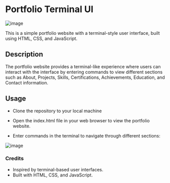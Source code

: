 # Portfolio Terminal UI

![image](https://github.com/annuv231/Portfolio-TerminalUI/assets/33187053/b67d7cac-b392-4a61-b608-42f2adade045)

This is a simple portfolio website with a terminal-style user interface, built using HTML, CSS, and JavaScript.

## Description

The portfolio website provides a terminal-like experience where users can interact with the interface by entering commands to view different sections such as About, Projects, Skills, Certifications, Achievements, Education, and Contact information.


## Usage

- Clone the repository to your local machine 

- Open the index.html file in your web browser to view the portfolio website.
- Enter commands in the terminal to navigate through different sections:

![image](https://github.com/annuv231/Portfolio-TerminalUI/assets/33187053/63bc2012-1872-437a-ba97-d3d2337685a1)

### Credits

- Inspired by terminal-based user interfaces.
- Built with HTML, CSS, and JavaScript.

